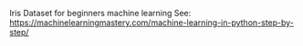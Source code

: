 Iris Dataset for beginners machine learning
See: 
https://machinelearningmastery.com/machine-learning-in-python-step-by-step/